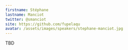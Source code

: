 ```yaml
---
firstname: Stéphane
lastname: Manciot
twitter: @smanciot
site: https://github.com/fupelaqu
avatar: /assets/images/speakers/stephane-manciot.jpg
---
```


TBD
